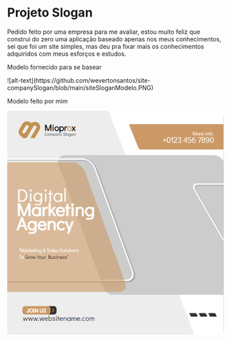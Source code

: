 <h1> Projeto Slogan </h1>

<p> Pedido feito por uma empresa para me avaliar,
estou muito feliz que construi do zero uma aplicação
baseado apenas nos meus conhecimentos, sei que foi um
site simples, mas deu pra fixar mais os conhecimentos
adquiridos com meus esforços e estudos. </p>

<p> Modelo fornecido para se basear </p>
![alt-text](https://github.com/wevertonsantos/site-companySlogan/blob/main/siteSloganModelo.PNG)

<p> Modelo feito por mim <p>

![alt-text](https://github.com/wevertonsantos/site-companySlogan/blob/main/meuSiteSlogan.PNG)
